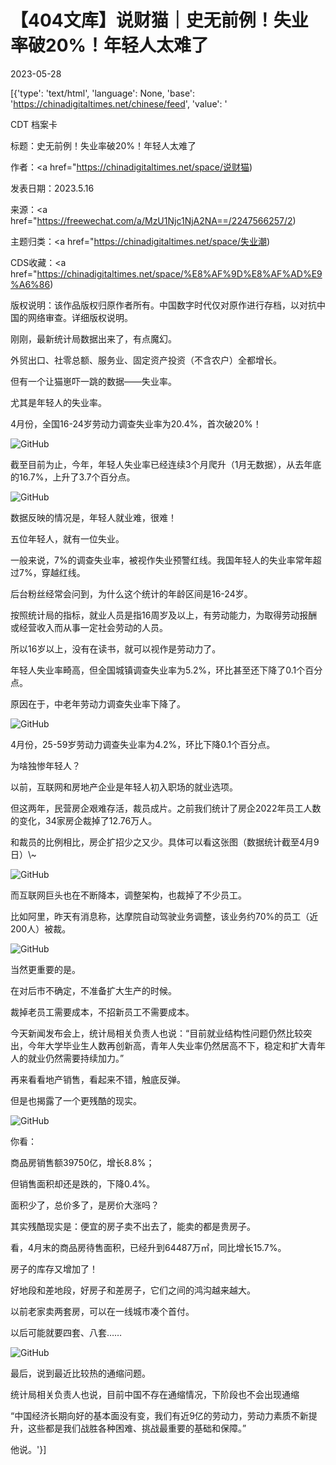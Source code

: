 # 【404文库】说财猫｜史无前例！失业率破20%！年轻人太难了

2023-05-28

[{'type': 'text/html', 'language': None, 'base': 'https://chinadigitaltimes.net/chinese/feed', 'value': '

CDT 档案卡

标题：史无前例！失业率破20%！年轻人太难了

作者：<a href="https://chinadigitaltimes.net/space/说财猫)

发表日期：2023.5.16

来源：<a href="https://freewechat.com/a/MzU1Njc1NjA2NA==/2247566257/2)

主题归类：<a href="https://chinadigitaltimes.net/space/失业潮)

CDS收藏：<a href="https://chinadigitaltimes.net/space/%E8%AF%9D%E8%AF%AD%E9%A6%86)

版权说明：该作品版权归原作者所有。中国数字时代仅对原作进行存档，以对抗中国的网络审查。详细版权说明。





刚刚，最新统计局数据出来了，有点魔幻。

外贸出口、社零总额、服务业、固定资产投资（不含农户）全都增长。

但有一个让猫崽吓一跳的数据——失业率。

尤其是年轻人的失业率。

4月份，全国16-24岁劳动力调查失业率为20.4%，首次破20%！

![GitHub](https://chinadigitaltimes.net/chinese/files/2023/05/post-696526-6472c71379d4b.png)

截至目前为止，今年，年轻人失业率已经连续3个月爬升（1月无数据），从去年底的16.7%，上升了3.7个百分点。

![GitHub](https://chinadigitaltimes.net/chinese/files/2023/05/post-696526-6472c7151e7a2.png)

数据反映的情况是，年轻人就业难，很难！

五位年轻人，就有一位失业。

一般来说，7%的调查失业率，被视作失业预警红线。我国年轻人的失业率常年超过7%，穿越红线。

后台粉丝经常会问到，为什么这个统计的年龄区间是16-24岁。

按照统计局的指标，就业人员是指16周岁及以上，有劳动能力，为取得劳动报酬或经营收入而从事一定社会劳动的人员。

所以16岁以上，没有在读书，就可以视作是劳动力了。

年轻人失业率畸高，但全国城镇调查失业率为5.2%，环比甚至还下降了0.1个百分点。

原因在于，中老年劳动力调查失业率下降了。

![GitHub](https://chinadigitaltimes.net/chinese/files/2023/05/post-696526-6472c716e6e7b.png)

4月份，25-59岁劳动力调查失业率为4.2%，环比下降0.1个百分点。

为啥独惨年轻人？

以前，互联网和房地产企业是年轻人初入职场的就业选项。

但这两年，民营房企艰难存活，裁员成片。之前我们统计了房企2022年员工人数的变化，34家房企裁掉了12.76万人。

和裁员的比例相比，房企扩招少之又少。具体可以看这张图（数据统计截至4月9日）\\~

![GitHub](https://chinadigitaltimes.net/chinese/files/2023/05/post-696526-6472c71a9b146.png)

而互联网巨头也在不断降本，调整架构，也裁掉了不少员工。

比如阿里，昨天有消息称，达摩院自动驾驶业务调整，该业务约70%的员工（近200人）被裁。

![GitHub](https://chinadigitaltimes.net/chinese/files/2023/05/post-696526-6472c77711fe4.png)

当然更重要的是。

在对后市不确定，不准备扩大生产的时候。

裁掉老员工需要成本，不招新员工不需要成本。

今天新闻发布会上，统计局相关负责人也说：“目前就业结构性问题仍然比较突出，今年大学毕业生人数再创新高，青年人失业率仍然居高不下，稳定和扩大青年人的就业仍然需要持续加力。”

再来看看地产销售，看起来不错，触底反弹。

但是也揭露了一个更残酷的现实。

![GitHub](https://chinadigitaltimes.net/chinese/files/2023/05/post-696526-6472c7786ae19.png)

你看：

商品房销售额39750亿，增长8.8%；

但销售面积却还是跌的，下降0.4%。

面积少了，总价多了，是房价大涨吗？

其实残酷现实是：便宜的房子卖不出去了，能卖的都是贵房子。

看，4月末的商品房待售面积，已经升到64487万㎡，同比增长15.7%。

房子的库存又增加了！

好地段和差地段，好房子和差房子，它们之间的鸿沟越来越大。

以前老家卖两套房，可以在一线城市凑个首付。

以后可能就要四套、八套&#8230;&#8230;

![GitHub](https://chinadigitaltimes.net/chinese/files/2023/05/post-696526-6472c7791f191.)

最后，说到最近比较热的通缩问题。

统计局相关负责人也说，目前中国不存在通缩情况，下阶段也不会出现通缩

“中国经济长期向好的基本面没有变，我们有近9亿的劳动力，劳动力素质不新提升，这些都是我们战胜各种困难、挑战最重要的基础和保障。”

他说。'}]